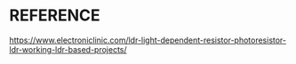 # REFERENCE
https://www.electroniclinic.com/ldr-light-dependent-resistor-photoresistor-ldr-working-ldr-based-projects/
